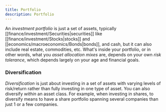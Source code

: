 ```yaml
---
title: Portfolio
description: Portfolio
---
```


An *investment portfolio* is just a set of assets, typically [[finance/investment/Securities|securities]] like [[finance/investment/Stocks|stocks]] and [[economics/macroeconomics/Bonds|bonds]], and cash, but it can also include real estate, commodities, etc. What's inside your portfolio, or in other words, what you *asset allocation mixes* are, depends on your own *risk tolerance*, which depends largely on your age and financial goals. 

### Diversification
*Diversification* is just about investing in a set of assets with varying levels of risk/return rather than fully investing in one type of asset. You can also diversify *within* an asset class. For example, when investing in shares, to diversify means to have a share portfolio spanning several companies than just 1 or a few companies.

